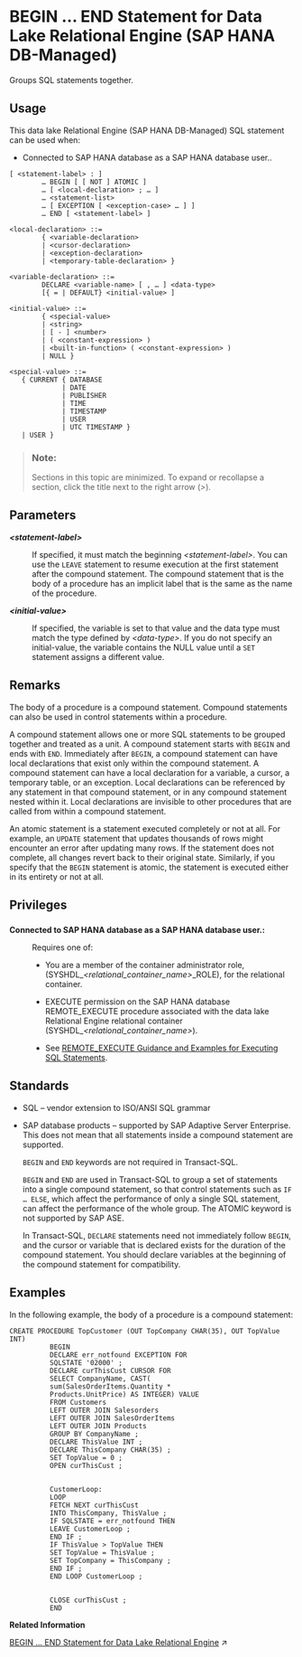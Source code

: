 <!-- loiocfaf187bc70744e192136ee62c3b65b6 -->

# BEGIN … END Statement for Data Lake Relational Engine \(SAP HANA DB-Managed\)

Groups SQL statements together.



<a name="loiocfaf187bc70744e192136ee62c3b65b6__section_ahh_bpq_wwb"/>

## Usage

This data lake Relational Engine \(SAP HANA DB-Managed\) SQL statement can be used when:

-   Connected to SAP HANA database as a SAP HANA database user..



```
[ <statement-label> : ]
        … BEGIN [ [ NOT ] ATOMIC ]
        … [ <local-declaration> ; … ]
        … <statement-list>
        … [ EXCEPTION [ <exception-case> … ] ]
        … END [ <statement-label> ]
```

```
<local-declaration> ::=
        { <variable-declaration> 
        | <cursor-declaration> 
        | <exception-declaration> 
        | <temporary-table-declaration> }
```

```
<variable-declaration> ::=
        DECLARE <variable-name> [ , … ] <data-type> 
        [{ = | DEFAULT} <initial-value> ]
```

```
<initial-value> ::=
        { <special-value> 
        | <string> 
        | [ - ] <number> 
        | ( <constant-expression> ) 
        | <built-in-function> ( <constant-expression> ) 
        | NULL }
```

```
<special-value> ::=
   { CURRENT { DATABASE 
             | DATE 
             | PUBLISHER 
             | TIME 
             | TIMESTAMP 
             | USER 
             | UTC TIMESTAMP } 
   | USER }
```



> ### Note:  
> Sections in this topic are minimized. To expand or recollapse a section, click the title next to the right arrow \(*\>*\).



<a name="loiocfaf187bc70744e192136ee62c3b65b6__section_ucc_dpq_wwb"/>

## Parameters


<dl>
<dt><b>

*<statement-label\>*

</b></dt>
<dd>

If specified, it must match the beginning *<statement-label\>*. You can use the `LEAVE` statement to resume execution at the first statement after the compound statement. The compound statement that is the body of a procedure has an implicit label that is the same as the name of the procedure.



</dd><dt><b>

*<initial-value\>*

</b></dt>
<dd>

If specified, the variable is set to that value and the data type must match the type defined by *<data-type\>*. If you do not specify an initial-value, the variable contains the NULL value until a `SET` statement assigns a different value.



</dd>
</dl>



<a name="loiocfaf187bc70744e192136ee62c3b65b6__section_uc1_2pq_wwb"/>

## Remarks

The body of a procedure is a compound statement. Compound statements can also be used in control statements within a procedure.

A compound statement allows one or more SQL statements to be grouped together and treated as a unit. A compound statement starts with `BEGIN` and ends with `END`. Immediately after `BEGIN`, a compound statement can have local declarations that exist only within the compound statement. A compound statement can have a local declaration for a variable, a cursor, a temporary table, or an exception. Local declarations can be referenced by any statement in that compound statement, or in any compound statement nested within it. Local declarations are invisible to other procedures that are called from within a compound statement.

An atomic statement is a statement executed completely or not at all. For example, an `UPDATE` statement that updates thousands of rows might encounter an error after updating many rows. If the statement does not complete, all changes revert back to their original state. Similarly, if you specify that the `BEGIN` statement is atomic, the statement is executed either in its entirety or not at all.



<a name="loiocfaf187bc70744e192136ee62c3b65b6__section_u1g_fpq_wwb"/>

## Privileges



### 


<dl>
<dt><b>

Connected to SAP HANA database as a SAP HANA database user.:

</b></dt>
<dd>

Requires one of:

-   You are a member of the container administrator role, \(SYSHDL\_*<relational\_container\_name\>*\_ROLE\), for the relational container.
-   EXECUTE permission on the SAP HANA database REMOTE\_EXECUTE procedure associated with the data lake Relational Engine relational container \(SYSHDL\_*<relational\_container\_name\>*\).

-   See [REMOTE\_EXECUTE Guidance and Examples for Executing SQL Statements](remote-execute-guidance-and-examples-for-executing-sql-statements-fd99ac0.md).




</dd>
</dl>



<a name="loiocfaf187bc70744e192136ee62c3b65b6__section_r15_vpq_wwb"/>

## Standards

-   SQL – vendor extension to ISO/ANSI SQL grammar
-   SAP database products – supported by SAP Adaptive Server Enterprise. This does not mean that all statements inside a compound statement are supported.

    `BEGIN` and `END` keywords are not required in Transact-SQL.

    `BEGIN` and `END` are used in Transact-SQL to group a set of statements into a single compound statement, so that control statements such as `IF … ELSE`, which affect the performance of only a single SQL statement, can affect the performance of the whole group. The ATOMIC keyword is not supported by SAP ASE.

    In Transact-SQL, `DECLARE` statements need not immediately follow `BEGIN`, and the cursor or variable that is declared exists for the duration of the compound statement. You should declare variables at the beginning of the compound statement for compatibility.




<a name="loiocfaf187bc70744e192136ee62c3b65b6__section_twf_ypq_wwb"/>

## Examples

In the following example, the body of a procedure is a compound statement:

```
CREATE PROCEDURE TopCustomer (OUT TopCompany CHAR(35), OUT TopValue INT)
          BEGIN
          DECLARE err_notfound EXCEPTION FOR
          SQLSTATE '02000' ;
          DECLARE curThisCust CURSOR FOR
          SELECT CompanyName, CAST(
          sum(SalesOrderItems.Quantity *
          Products.UnitPrice) AS INTEGER) VALUE
          FROM Customers
          LEFT OUTER JOIN Salesorders
          LEFT OUTER JOIN SalesOrderItems
          LEFT OUTER JOIN Products
          GROUP BY CompanyName ;
          DECLARE ThisValue INT ;
          DECLARE ThisCompany CHAR(35) ;
          SET TopValue = 0 ;
          OPEN curThisCust ;
          
          
          CustomerLoop:
          LOOP
          FETCH NEXT curThisCust
          INTO ThisCompany, ThisValue ;
          IF SQLSTATE = err_notfound THEN
          LEAVE CustomerLoop ;
          END IF ;
          IF ThisValue > TopValue THEN
          SET TopValue = ThisValue ;
          SET TopCompany = ThisCompany ;
          END IF ;
          END LOOP CustomerLoop ;
          
          
          CLOSE curThisCust ;
          END
```

**Related Information**  


[BEGIN … END Statement for Data Lake Relational Engine](https://help.sap.com/viewer/19b3964099384f178ad08f2d348232a9/2024_3_QRC/en-US/a6142def84f2101591f2a40a1dd6cb20.html "Groups SQL statements together.") :arrow_upper_right:

